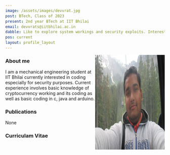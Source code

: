 ```yaml
---
image: /assets/images/devvrat.jpg
post: BTech, Class of 2023
present: 2nd year BTech at IIT Bhilai
email: devvrats@iitbhilai.ac.in
dabble: Like to explore system workings and security exploits. Interested in crypto solution for secure communication and transaction purposes.
pos: current
layout: profile_layout
---
```


<!-- # Devvrat -->

<img  align="right"  width="220"  height="300"  src="/assets/images/devvrat.jpg" >

### About me

I am a mechanical engineering student at IIT Bhilai currently interested in coding especially for security purposes. Current experience involves basic knowledge of cryptocurrency working and its coding as well as
basic coding in c, java and arduino.

### Publications

None

### Curriculam Vitae

